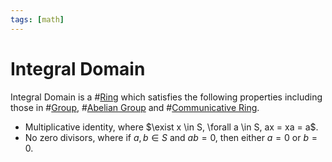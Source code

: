 ```yaml
---
tags: [math]
---
```


# Integral Domain

Integral Domain is a #[Ring](202210082256.md) which satisfies the following
properties including those in #[Group](202210082221.md), #[Abelian Group](202210082309.md)
and #[Communicative Ring](202210082310.md).
- Multiplicative identity, where $\exist x \in S, \forall a \in S, ax = xa = a$.
- No zero divisors, where if $a, b \in S$ and $ab = 0$, then either $a = 0$ or
  $b = 0$.
